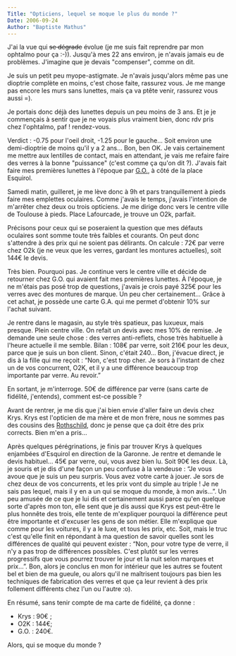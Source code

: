 ```yaml
---
Title: "Opticiens, lequel se moque le plus du monde ?"
Date: 2006-09-24
Author: "Baptiste Mathus"
---
```




J'ai la vue qui ~~se dégrade~~ évolue (je me suis fait reprendre par mon
ophtalmo pour ça :-)). Jusqu'à mes 22 ans environ, je n'avais jamais eu
de problèmes. J'imagine que je devais "compenser", comme on dit.

Je suis un petit peu myope-astigmate. Je n'avais jusqu'alors même pas
une dioptrie complète en moins, c'est chose faite, rassurez vous. Je me
mange pas encore les murs sans lunettes, mais ça va ptête venir,
rassurez vous aussi =).

Je portais donc déjà des lunettes depuis un peu moins de 3 ans. Et je je
commençais à sentir que je ne voyais plus vraiment bien, donc rdv pris
chez l'ophtalmo, paf ! rendez-vous.

Verdict : -0.75 pour l'oeil droit, -1.25 pour le gauche... Soit environ
une demi-dioptrie de moins qu'il y a 2 ans... Bon, ben OK. Je vais
certainement me mettre aux lentilles de contact, mais en attendant, je
vais me refaire faire des verres à la bonne "puissance" (c'est comme ça
qu'on dit ?). J'avais fait faire mes premières lunettes à l'époque par
[G.O.](http://photos.pagesjaunes.fr/1/c/tbf/user=ciweb;uri=l8auCw1FXJ54nJy86eoh3yM/inWXP9FSGbgIBLhj48xhEWRSOVgJcDQIklS8tkvX0byz/vk+e66yUNb6pYwS6xx0Wqx1AmkVwqRhIfXb/SvOCH03bvfR5cynM9T3ilF+/DH6yXoToakAMDrorg1iYdeCXYs14+/dvUbcbbOCW0Y=),
à côté de la place Esquirol.

Samedi matin, guilleret, je me lève donc à 9h et pars tranquillement à
pieds faire mes emplettes oculaires. Comme j'avais le temps, j'avais
l'intention de m'arrêter chez deux ou trois opticiens. Je me dirige donc
vers le centre ville de Toulouse à pieds. Place Lafourcade, je trouve un
O2k, parfait.

Précisons pour ceux qui se poseraient la question que mes défauts
oculaires sont somme toute très faibles et courants. On peut donc
s'attendre à des prix qui ne soient pas délirants. On calcule : 72€ par
verre chez O2k (je ne veux que les verres, gardant les montures
actuelles), soit 144€ le devis.

Très bien. Pourquoi pas. Je continue vers le centre ville et décide de
retourner chez G.O. qui avaient fait mes premières lunettes. À l'époque,
je ne m'étais pas posé trop de questions, j'avais je crois payé 325€
pour les verres avec des montures de marque. Un peu cher certainement...
Grâce à cet achat, je possède une carte G.A. qui me permet d'obtenir 10%
sur l'achat suivant.

Je rentre dans le magasin, au style très spatieux, pas luxueux, mais
presque. Plein centre ville. On refait un devis avec mes 10% de remise.
Je demande une seule chose : des verres anti-reflets, chose très
habituelle à l'heure actuelle il me semble. Bilan : 108€ par verre, soit
216€ pour les deux, parce que je suis un bon client. Sinon, c'était
240... Bon, j'évacue direct, je dis à la fille qui me reçoit : “Non,
c'est trop cher. Je sors à l'instant de chez un de vos concurrent, O2K,
et il y a une différence beaucoup trop importante par verre. Au revoir.”

En sortant, je m'interroge. 50€ de différence par verre (sans carte de
fidélité, j'entends), comment est-ce possible ?

Avant de rentrer, je me dis que j'ai bien envie d'aller faire un devis
chez Krys. Krys est l'opticien de ma mère et de mon frère, nous ne
sommes pas des cousins des
[Rothschild](http://fr.wikipedia.org/wiki/Famille_Rothschild), donc je
pense que ça doit être des prix corrects. Bien m'en a pris...

Après quelques pérégrinations, je finis par trouver Krys à quelques
enjambées d'Esquirol en direction de la Garonne. Je rentre et demande le
devis habituel... 45€ par verre, oui, vous avez bien lu. Soit 90€ les
deux. Là, je souris et je dis d'une façon un peu confuse à la vendeuse :
“Je vous avoue que je suis un peu surpris. Vous avez votre carte à
jouer. Je sors de chez deux de vos concurrents, et les prix vont du
simple au triple ! Je ne sais pas lequel, mais il y en a un qui se moque
du monde, à mon avis...”. Un peu amusée de ce que je lui dis et
certainement aussi parce qu'en quelque sorte d'après mon ton, elle sent
que je dis aussi que Krys est peut-être le plus honnête des trois, elle
tente de m'expliquer pourquoi la différence peut être importante et
d'excuser les gens de son métier. Elle m'explique que comme pour les
voitures, il y a le luxe, et tous les prix, etc. Soit, mais le truc
c'est qu'elle finit en répondant à ma question de savoir quelles sont
les différences de qualité qui peuvent exister : “Non, pour votre type
de verre, il n'y a pas trop de différences possibles. C'est plutôt sur
les verres progressifs que vous pourrez trouver le jour et la nuit selon
marques et prix...”. Bon, alors je conclus en mon for intérieur que les
autres se foutent bel et bien de ma gueule, ou alors qu'il ne maîtrisent
toujours pas bien les techniques de fabrication des verres et que ça
leur revient à des prix follement différents chez l'un ou l'autre :o).

En résumé, sans tenir compte de ma carte de fidélité, ça donne :

-   Krys : 90€ ;
-   O2K : 144€;
-   G.O. : 240€.

Alors, qui se moque du monde ?

